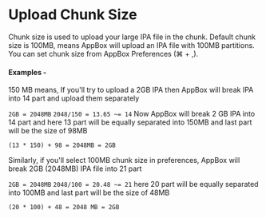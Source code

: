 # Upload Chunk Size
Chunk size is used to upload your large IPA file in the chunk. Default chunk size is 100MB, means AppBox will upload an IPA file with 100MB partitions. You can set chunk size from AppBox Preferences (⌘ + ,).

#### Examples -
150 MB means, If you'll try to upload a 2GB IPA then AppBox will break IPA into 14 part and upload them separately

`2GB = 2048MB`
`2048/150 = 13.65 ~= 14`
Now AppBox will break 2 GB IPA into 14 part and here 13 part will be equally separated into 150MB and last part will be the size of 98MB

`(13 * 150) + 98 = 2048MB = 2GB`


Similarly, if you'll select 100MB chunk size in preferences, AppBox will break 2GB (2048MB) IPA file into 21 part

`2GB = 2048MB`
`2048/100 = 20.48 ~= 21`
here 20 part will be equally separated into 100MB and last part will be the size of 48MB

`(20 * 100) + 48 = 2048 MB = 2GB`